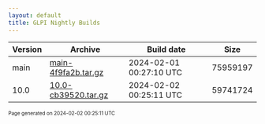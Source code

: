 ```yaml
---
layout: default
title: GLPI Nightly Builds
---
```


Version|Archive|Build date|Size
---|---|---|---
main|[main-4f9fa2b.tar.gz](main-4f9fa2b.tar.gz)|2024-02-01 00:27:10 UTC|75959197
10.0|[10.0-cb39520.tar.gz](10.0-cb39520.tar.gz)|2024-02-02 00:25:11 UTC|59741724

<font size="1">Page generated on 2024-02-02 00:25:11 UTC</font>
